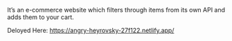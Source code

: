 It’s an e-commerce website which filters through items 
from its own API and adds them to your cart.

Deloyed Here:
https://angry-heyrovsky-27f122.netlify.app/


